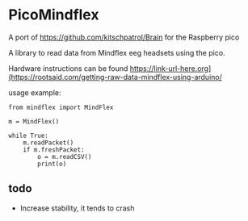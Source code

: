 # PicoMindflex
A port of https://github.com/kitschpatrol/Brain for the Raspberry pico

A library to read data from Mindflex eeg headsets using the pico.

Hardware instructions can be found https://link-url-here.org](https://rootsaid.com/getting-raw-data-mindflex-using-arduino/


usage example:

    from mindflex import MindFlex
    
    m = MindFlex()
    
    while True:
        m.readPacket()
        if m.freshPacket:
            o = m.readCSV()
            print(o)

## todo
* Increase stability, it tends to crash
